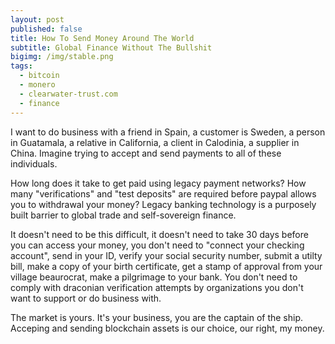 ```yaml
---
layout: post
published: false
title: How To Send Money Around The World
subtitle: Global Finance Without The Bullshit
bigimg: /img/stable.png
tags:
  - bitcoin
  - monero
  - clearwater-trust.com
  - finance
---
```

I want to do business with a friend in Spain, a customer is Sweden, a person in Guatamala, a relative in California, a client in Calodinia, a supplier in China. Imagine trying to accept and send payments to all of these individuals.

How long does it take to get paid using legacy payment networks? How many "verifications" and "test deposits" are required before paypal allows you to withdrawal your money? Legacy banking technology is a purposely built barrier to global trade and self-sovereign finance.

It doesn't need to be this difficult, it doesn't need to take 30 days before you can access your money, you don't need to "connect your checking account", send in your ID, verify your social security number, submit a utilty bill, make a copy of your birth certificate, get a stamp of approval from your village beaurocrat, make a pilgrimage to your bank. You don't need to comply with draconian verification attempts by organizations you don't want to support or do business with.

The market is yours. It's your business, you are the captain of the ship. Acceping and sending blockchain assets is our choice, our right, my money.
